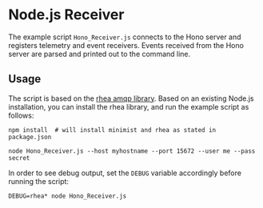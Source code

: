 # Node.js Receiver

The example script `Hono_Receiver.js` connects to the Hono server and registers telemetry and event receivers. Events received from the Hono server are parsed and printed out to the command line.

## Usage

The script is based on the [rhea amqp library](https://github.com/grs/rhea). Based on an existing Node.js installation, you can install the rhea library, and run the example script as follows:

```
npm install  # will install minimist and rhea as stated in package.json

node Hono_Receiver.js --host myhostname --port 15672 --user me --pass secret

```

In order to see debug output, set the `DEBUG` variable accordingly before running the script:

```
DEBUG=rhea* node Hono_Receiver.js 
```
